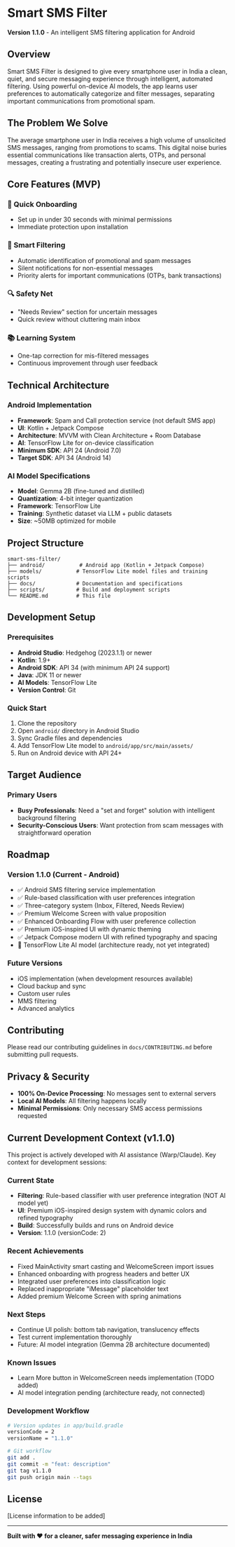 # Smart SMS Filter

**Version 1.1.0** - An intelligent SMS filtering application for Android

## Overview

Smart SMS Filter is designed to give every smartphone user in India a clean, quiet, and secure messaging experience through intelligent, automated filtering. Using powerful on-device AI models, the app learns user preferences to automatically categorize and filter messages, separating important communications from promotional spam.

## The Problem We Solve

The average smartphone user in India receives a high volume of unsolicited SMS messages, ranging from promotions to scams. This digital noise buries essential communications like transaction alerts, OTPs, and personal messages, creating a frustrating and potentially insecure user experience.

## Core Features (MVP)

### 🚀 Quick Onboarding
- Set up in under 30 seconds with minimal permissions
- Immediate protection upon installation

### 🧠 Smart Filtering
- Automatic identification of promotional and spam messages
- Silent notifications for non-essential messages
- Priority alerts for important communications (OTPs, bank transactions)

### 🔍 Safety Net
- "Needs Review" section for uncertain messages
- Quick review without cluttering main inbox

### 📚 Learning System
- One-tap correction for mis-filtered messages
- Continuous improvement through user feedback

## Technical Architecture

### Android Implementation
- **Framework**: Spam and Call protection service (not default SMS app)
- **UI**: Kotlin + Jetpack Compose
- **Architecture**: MVVM with Clean Architecture + Room Database
- **AI**: TensorFlow Lite for on-device classification
- **Minimum SDK**: API 24 (Android 7.0)
- **Target SDK**: API 34 (Android 14)

### AI Model Specifications
- **Model**: Gemma 2B (fine-tuned and distilled)
- **Quantization**: 4-bit integer quantization
- **Framework**: TensorFlow Lite
- **Training**: Synthetic dataset via LLM + public datasets
- **Size**: ~50MB optimized for mobile

## Project Structure

```
smart-sms-filter/
├── android/           # Android app (Kotlin + Jetpack Compose)
├── models/           # TensorFlow Lite model files and training scripts
├── docs/             # Documentation and specifications
├── scripts/          # Build and deployment scripts
└── README.md         # This file
```

## Development Setup

### Prerequisites
- **Android Studio**: Hedgehog (2023.1.1) or newer
- **Kotlin**: 1.9+
- **Android SDK**: API 34 (with minimum API 24 support)
- **Java**: JDK 11 or newer
- **AI Models**: TensorFlow Lite
- **Version Control**: Git

### Quick Start

1. Clone the repository
2. Open `android/` directory in Android Studio
3. Sync Gradle files and dependencies
4. Add TensorFlow Lite model to `android/app/src/main/assets/`
5. Run on Android device with API 24+

## Target Audience

### Primary Users
- **Busy Professionals**: Need a "set and forget" solution with intelligent background filtering
- **Security-Conscious Users**: Want protection from scam messages with straightforward operation

## Roadmap

### Version 1.1.0 (Current - Android)
- ✅ Android SMS filtering service implementation
- ✅ Rule-based classification with user preferences integration
- ✅ Three-category system (Inbox, Filtered, Needs Review)
- ✅ Premium Welcome Screen with value proposition
- ✅ Enhanced Onboarding Flow with user preference collection
- ✅ Premium iOS-inspired UI with dynamic theming
- ✅ Jetpack Compose modern UI with refined typography and spacing
- 🚧 TensorFlow Lite AI model (architecture ready, not yet integrated)

### Future Versions
- iOS implementation (when development resources available)
- Cloud backup and sync
- Custom user rules
- MMS filtering
- Advanced analytics

## Contributing

Please read our contributing guidelines in `docs/CONTRIBUTING.md` before submitting pull requests.

## Privacy & Security

- **100% On-Device Processing**: No messages sent to external servers
- **Local AI Models**: All filtering happens locally
- **Minimal Permissions**: Only necessary SMS access permissions requested

## Current Development Context (v1.1.0)

This project is actively developed with AI assistance (Warp/Claude). Key context for development sessions:

### Current State
- **Filtering**: Rule-based classifier with user preference integration (NOT AI model yet)
- **UI**: Premium iOS-inspired design system with dynamic colors and refined typography
- **Build**: Successfully builds and runs on Android device
- **Version**: 1.1.0 (versionCode: 2)

### Recent Achievements
- Fixed MainActivity smart casting and WelcomeScreen import issues
- Enhanced onboarding with progress headers and better UX
- Integrated user preferences into classification logic
- Replaced inappropriate "iMessage" placeholder text
- Added premium Welcome Screen with spring animations

### Next Steps
- Continue UI polish: bottom tab navigation, translucency effects
- Test current implementation thoroughly
- Future: AI model integration (Gemma 2B architecture documented)

### Known Issues
- Learn More button in WelcomeScreen needs implementation (TODO added)
- AI model integration pending (architecture ready, not connected)

### Development Workflow
```bash
# Version updates in app/build.gradle
versionCode = 2
versionName = "1.1.0"

# Git workflow
git add .
git commit -m "feat: description"
git tag v1.1.0
git push origin main --tags
```

## License

[License information to be added]

---

**Built with ❤️ for a cleaner, safer messaging experience in India**
